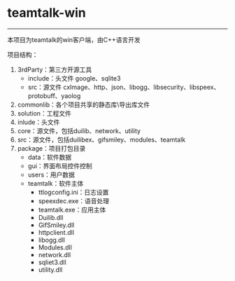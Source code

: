 # teamtalk-win

---

本项目为teamtalk的win客户端，由C++语言开发

项目结构：

1. 3rdParty：第三方开源工具
   - include：头文件 google、sqlite3
   - src：源文件 cxImage、http、json、libogg、libsecurity、libspeex、protobuff、yaolog
2. commonlib：各个项目共享的静态库\导出库文件
3. solution：工程文件
4. inlude：头文件
5. core：源文件，包括duilib、network、utility
6. src：源文件，包括duilibex、gifsmiley、modules、teamtalk
7. package：项目打包目录
   - data：软件数据
   - gui：界面布局控件控制
   - users：用户数据
   - teamtalk：软件主体
     - ttlogconfig.ini：日志设置
     - speexdec.exe：语音处理
     - teamtalk.exe：应用主体
     - Duilib.dll
     - GifSmiley.dll
     - httpclient.dll
     - libogg.dll
     - Modules.dll
     - network.dll
     - sqliet3.dll
     - utility.dll

